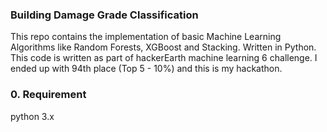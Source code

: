 ### Building Damage Grade Classification

This repo contains the implementation of basic Machine Learning Algorithms like Random Forests, XGBoost and Stacking. Written in Python. This code is written as part of hackerEarth machine learning 6 challenge. I ended up with 94th place (Top 5 - 10%) and this is my hackathon.


### 0. Requirement

python 3.x

